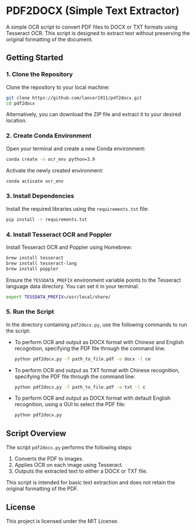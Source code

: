 # PDF2DOCX (Simple Text Extractor)

A simple OCR script to convert PDF files to DOCX or TXT formats using Tesseract OCR. This script is designed to extract text without preserving the original formatting of the document.

## Getting Started

### 1. Clone the Repository

Clone the repository to your local machine:

```bash
git clone https://github.com/lancer1911/pdf2docx.git
cd pdf2docx
```

Alternatively, you can download the ZIP file and extract it to your desired location.

### 2. Create Conda Environment

Open your terminal and create a new Conda environment:

```bash
conda create -n ocr_env python=3.9
```

Activate the newly created environment:

```bash
conda activate ocr_env
```

### 3. Install Dependencies

Install the required libraries using the `requirements.txt` file:

```bash
pip install -r requirements.txt
```

### 4. Install Tesseract OCR and Poppler

Install Tesseract OCR and Poppler using Homebrew:

```bash
brew install tesseract
brew install tesseract-lang
brew install poppler
```

Ensure the `TESSDATA_PREFIX` environment variable points to the Tesseract language data directory. You can set it in your terminal:

```bash
export TESSDATA_PREFIX=/usr/local/share/
```

### 5. Run the Script

In the directory containing `pdf2docx.py`, use the following commands to run the script:

- To perform OCR and output as DOCX format with Chinese and English recognition, specifying the PDF file through the command line:

  ```bash
  python pdf2docx.py -f path_to_file.pdf -o docx -l ce
  ```

- To perform OCR and output as TXT format with Chinese recognition, specifying the PDF file through the command line:

  ```bash
  python pdf2docx.py -f path_to_file.pdf -o txt -l c
  ```

- To perform OCR and output as DOCX format with default English recognition, using a GUI to select the PDF file:

  ```bash
  python pdf2docx.py
  ```

## Script Overview

The script `pdf2docx.py` performs the following steps:
1. Converts the PDF to images.
2. Applies OCR on each image using Tesseract.
3. Outputs the extracted text to either a DOCX or TXT file.

This script is intended for basic text extraction and does not retain the original formatting of the PDF.

## License

This project is licensed under the MIT License. 
